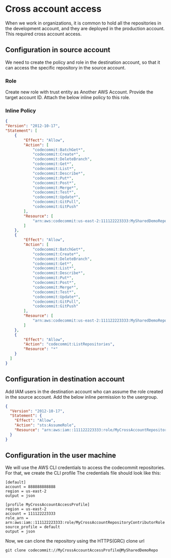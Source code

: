 # Cross account access
When we work in organizations, it is common to hold all the repositories in the development account, and they are deployed in the production account.
This required cross account access.

## Configuration in source account
We need to create the policy and role in the destination account, so that it can access the specific repository in the source account.
### Role
Create new role with trust entity as Another AWS Account. Provide the target account ID. Attach the below inline policy to this role.

### Inline Policy
```json
{
"Version": "2012-10-17",
"Statement": [
    {
        "Effect": "Allow",
        "Action": [
            "codecommit:BatchGet*",
            "codecommit:Create*",
            "codecommit:DeleteBranch",
            "codecommit:Get*",
            "codecommit:List*",
            "codecommit:Describe*",
            "codecommit:Put*",
            "codecommit:Post*",
            "codecommit:Merge*",
            "codecommit:Test*",
            "codecommit:Update*",
            "codecommit:GitPull",
            "codecommit:GitPush"
        ],
        "Resource": [
            "arn:aws:codecommit:us-east-2:111122223333:MySharedDemoRepo"
        ]
    },
    {
        "Effect": "Allow",
        "Action": [
            "codecommit:BatchGet*",
            "codecommit:Create*",
            "codecommit:DeleteBranch",
            "codecommit:Get*",
            "codecommit:List*",
            "codecommit:Describe*",
            "codecommit:Put*",
            "codecommit:Post*",
            "codecommit:Merge*",
            "codecommit:Test*",
            "codecommit:Update*",
            "codecommit:GitPull",
            "codecommit:GitPush"
        ],
        "Resource": [
            "arn:aws:codecommit:us-east-2:111122223333:MySharedDemoRepo"
        ]
    },
    {
        "Effect": "Allow",
        "Action": "codecommit:ListRepositories",
        "Resource": "*"
    }
  ]
}
```

## Configuration in destination account
Add IAM users in the destination account who can assume the role created in the source account. Add the below inline permission to the usergroup.
```json
{
  "Version": "2012-10-17",
  "Statement": {
    "Effect": "Allow",
    "Action": "sts:AssumeRole",
    "Resource": "arn:aws:iam::111122223333:role/MyCrossAccountRepositoryContributorRole"
  }
}
```
## Configuration in the user machine
We will use the AWS CLI credentials to access the codecommit repositories. For that, we create the CLI profile
The credentials file should look like this:
```
[default]
account = 888888888888
region = us-east-2
output = json

[profile MyCrossAccountAccessProfile]
region = us-east-2
account = 111122223333
role_arn = arn:aws:iam::111122223333:role/MyCrossAccountRepositoryContributorRole
source_profile = default
output = json
```

Now, we can clone the repository using the HTTPS(GRC) clone url

```
git clone codecommit://MyCrossAccountAccessProfile@MySharedDemoRepo
```


